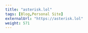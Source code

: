 ```yaml
---
title: "asterisk.lol"
tags: [Blog,Personal Site]
externalUrl: "https://asterisk.lol"
weight: 571
---
```

